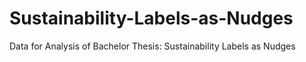 # Sustainability-Labels-as-Nudges
Data for Analysis of Bachelor Thesis: Sustainability Labels as Nudges
